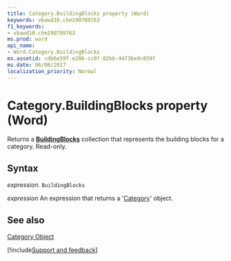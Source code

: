 ```yaml
---
title: Category.BuildingBlocks property (Word)
keywords: vbawd10.chm190709763
f1_keywords:
- vbawd10.chm190709763
ms.prod: word
api_name:
- Word.Category.BuildingBlocks
ms.assetid: cdb6e59f-e206-cc0f-82bb-44736e9c859f
ms.date: 06/08/2017
localization_priority: Normal
---
```



# Category.BuildingBlocks property (Word)

Returns a  **[BuildingBlocks](Word.BuildingBlocks.md)** collection that represents the building blocks for a category. Read-only.


## Syntax

_expression_. `BuildingBlocks`

 _expression_ An expression that returns a '[Category](Word.Category.md)' object.


## See also


[Category Object](Word.Category.md)

[!include[Support and feedback](~/includes/feedback-boilerplate.md)]